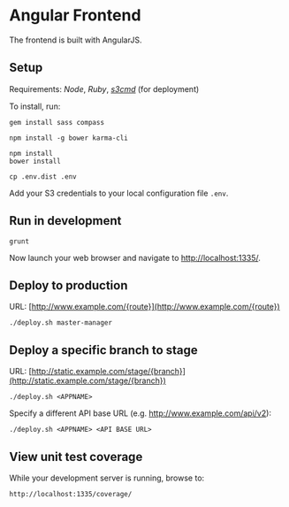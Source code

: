Angular Frontend
===========================

The frontend is built with AngularJS.

## Setup

Requirements: *Node*, *Ruby*, [*s3cmd*](http://s3tools.org/s3cmd) (for deployment)

To install, run:

    gem install sass compass

    npm install -g bower karma-cli

    npm install
    bower install

    cp .env.dist .env

Add your S3 credentials to your local configuration file `.env`.

## Run in development

    grunt

Now launch your web browser and navigate to [http://localhost:1335/]().

## Deploy to production

URL: [http://www.example.com/{route}](http://www.example.com/{route})

    ./deploy.sh master-manager

## Deploy a specific branch to stage

URL: [http://static.example.com/stage/{branch}](http://static.example.com/stage/{branch})

    ./deploy.sh <APPNAME>

Specify a different API base URL (e.g. http://www.example.com/api/v2):

    ./deploy.sh <APPNAME> <API BASE URL>

## View unit test coverage

While your development server is running, browse to:

    http://localhost:1335/coverage/
